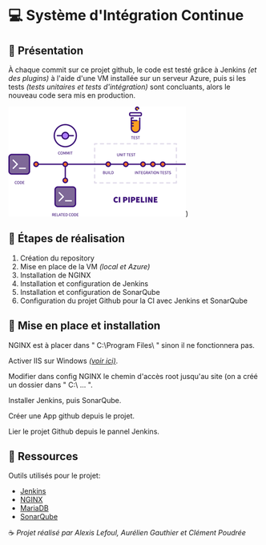 # :computer: Système d'Intégration Continue

## :closed_book: Présentation

À chaque commit sur ce projet github, le code est testé grâce à Jenkins *(et des plugins)* à l'aide d'une VM installée sur un serveur Azure, puis si les tests *(tests unitaires et tests d'intégration)* sont concluants, alors le nouveau code sera mis en production.

![schéma d'intégration continue](https://github.com/MRK4/systemeci/blob/main/image.png?raw=true))

## :green_book: Étapes de réalisation

1. Création du repository
2. Mise en place de la VM *(local et Azure)*
3. Installation de NGINX
4. Installation et configuration de Jenkins
5. Installation et configuration de SonarQube
6. Configuration du projet Github pour la CI avec Jenkins et SonarQube

## :blue_book: Mise en place et installation

NGINX est à placer dans " C:\Program Files\ " sinon il ne fonctionnera pas.

Activer IIS sur Windows [*(voir ici)*](https://enterprise.arcgis.com/fr/web-adaptor/10.3/install/iis/enable-iis-7-components-server.htm).

Modifier dans config NGINX le chemin d'accès root jusqu'au site (on a créé un dossier dans " C:\ ... ".

Installer Jenkins, puis SonarQube.

Créer une App github depuis le projet.

Lier le projet Github depuis le pannel Jenkins.

## :ledger: Ressources

Outils utilisés pour le projet:

* [Jenkins](https://www.jenkins.io/)  
* [NGINX](https://www.nginx.com/)  
* [MariaDB](https://mariadb.com/)  
* [SonarQube](https://www.sonarqube.org/)  

:coffee: *Projet réalisé par Alexis Lefoul, Aurélien Gauthier et Clément Poudrée*
